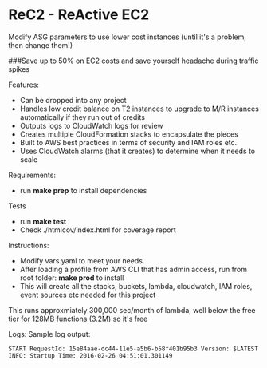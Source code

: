 # ReC2 - ReActive EC2
Modify ASG parameters to use lower cost instances (until it's a problem, then change them!)

###Save up to 50% on EC2 costs and save yourself headache during traffic spikes

Features:
- Can be dropped into any project
- Handles low credit balance on T2 instances to upgrade to M/R instances automatically if they run out of credits
- Outputs logs to CloudWatch logs for review
- Creates multiple CloudFormation stacks to encapsulate the pieces
- Built to AWS best practices in terms of security and IAM roles etc.
- Uses CloudWatch alarms (that it creates) to determine when it needs to scale

Requirements:
- run **make prep** to install dependencies

Tests
- run **make test**
- Check ./htmlcov/index.html for coverage report

Instructions:
- Modify vars.yaml to meet your needs.
- After loading a profile from AWS CLI that has admin access, run from root folder:
    **make prod** to install
- This will create all the stacks, buckets, lambda, cloudwatch, IAM roles, event sources etc needed for this project

This runs approxmiately 300,000 sec/month of lambda, well below the free tier for 128MB functions (3.2M) so it's free

Logs:
Sample log output:

```
START RequestId: 15e84aae-dc44-11e5-a5b6-b58f401b95b3 Version: $LATEST
INFO: Startup Time: 2016-02-26 04:51:01.301149
```

